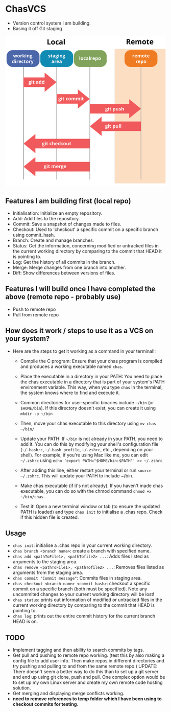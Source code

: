 # ChasVCS
- Version control system I am building. 
- Basing it off Git staging

![Git stages](./assets/git_stages.png)

## Features I am building first (local repo)
- Initialisation: Initialize an empty repository.
- Add: Add files to the repository.
- Commit: Save a snapshot of changes made to files.
- Checkout: Used to 'checkout' a specific commit on a specific branch using commit_hash.
- Branch: Create and manage branches.
- Status: Get the information, concerning modified or untracked files in the current working directory by comparing to the commit that HEAD it is pointing to. 
- Log: Get the history of all commits in the branch.
- Merge: Merge changes from one branch into another.
- Diff: Show differences between versions of files.

## Features I will build once I have completed the above (remote repo - probably use)
- Push to remote repo 
- Pull from remote repo

## How does it work / steps to use it as a VCS on your system?
- Here are the steps to get it working as a command in your terminal!:

    -  Compile the C program: Ensure that your chas program is compiled and produces a working executable named `chas`.

    - Place the executable in a directory in your PATH: You need to place the chas executable in a directory that is part of your system's PATH environment variable. This way, when you type `chas` in the terminal, the system knows where to find and execute it.

    - Common directories for user-specific binaries include `~/bin` (or `$HOME/bin`). If this directory doesn't exist, you can create it using `mkdir -p ~/bin`

    - Then, move your chas executable to this directory using `mv chas ~/bin/`

    - Update your PATH: If `~/bin` is not already in your PATH, you need to add it. You can do this by modifying your shell's configuration file (`~/.bashrc`, `~/.bash_profile`, `~/.zshrc`, etc., depending on your shell). For example, if you're using Mac like me, you can edit `~/.zshrc` using `echo 'export PATH="$HOME/bin:$PATH"' >> ~/.zshrc`
    
    - After adding this line, either restart your terminal or run `source ~/.zshrc`. This will update your PATH to include ~/bin.

    - Make chas executable (if it's not already). If you haven't made chas executable, you can do so with the chmod command `chmod +x ~/bin/chas`.
    
    - Test it! Open a new terminal window or tab (to ensure the updated PATH is loaded) and type `chas init` to initialise a .chas repo. Check if this hidden file is created.

## Usage
- `chas init`: initialise a .chas repo in your current working directory.
- `chas branch <branch name>`: create a branch with specified name.
- `chas add <pathToFile1>, <pathTofile2> ...`: Adds files listed as arguments to the staging area.
- `chas remove <pathToFile1>, <pathTofile2> ...`: Removes files listed as arguments from the staging area.
- `chas commit "Commit message"`: Commits files in staging area.
- `chas checkout <branch name> <commit hash>`: checkout a specific commit on a specific branch (both must be specified). Note any uncommited changes to your current working directory will be lost!
- `chas status`: prints out information of modified or untracked files in the current working directory by comparing to the commit that HEAD is pointing to.
- `chas log`: prints out the entire commit history for the current branch HEAD is on. 

## TODO
- Implement tagging and then ability to search commits by tags.
- Get pull and pushing to remote repo working. (test this by also making a config file to add user info. Then make repos in different directories and try pushing and pulling to and from the same remote repo.) UPDATE: There doesn't seem a better way to do this than to set up a git server and end up using git clone, push and pull. One complex option would be to set up my own Linux server and create my own remote code hosting solution. 
- Get merging and displaying merge conflicts working.
- **need to remove references to temp folder which I have been using to checkout commits for testing**.